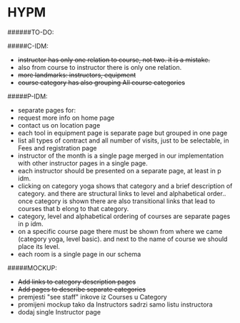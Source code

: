 # HYPM

######TO-DO:


#####C-IDM:
+ ~~instructor has only one relation to course, not two. it is a mistake.~~
+ also from course to instructor there is only one relation.
+ ~~more landmarks: instructors, equipment~~
+ ~~course category has also grouping All course categories~~

#####P-IDM:
+ separate pages for: 
 + request more info on home page
 + contact us on location page
 + each tool in equipment page is separate page but grouped in one page
+ list all types of contract and all number of visits, just to be selectable, in Fees and registration page
+ instructor of the month is a single page merged in our implementation with other instructor pages in a single page.
+ each instructor should be presented on a separate page, at least in p idm.
+ clicking on category yoga shows that category and a brief description of category. and there are structural links to level and alphabetical order.. once category is shown there are also transitional links that lead to courses that b elong to that category.
+ category, level and alphabetical ordering of courses are separate pages in p idm.
+ on a specific course page there must be shown from where we came (category yoga, level basic). and next to the name of course we should place its level.
+ each room is a single page in our schema

#####MOCKUP:
+ ~~Add links to category description pages~~
+ ~~Add pages to describe separate categories~~
+ premjesti "see staff" inkove iz Courses u Category
+ promijeni mockup tako da Instructors sadrzi samo listu instructora
+ dodaj single Instructor page